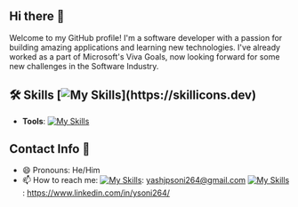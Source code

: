 ## Hi there 👋

Welcome to my GitHub profile! I'm a software developer with a passion for building amazing applications and learning new technologies.
I've already worked as a part of Microsoft's Viva Goals, now looking forward for some new challenges in the Software Industry.

## 🛠️ Skills [![My Skills](https://skillicons.dev/icons?i=js,html,css,react,jest,materialui,)](https://skillicons.dev)

- **Tools**: [![My Skills](https://skillicons.dev/icons?i=git,github,docker,vscode,ubuntu,windows)](https://skillicons.dev)

## Contact Info 🤙
- 😄 Pronouns: He/Him
- 📫 How to reach me: 
[![My Skills](https://skillicons.dev/icons?i=gmail)](https://skillicons.dev): yashjpsoni264@gmail.com
[![My Skills](https://skillicons.dev/icons?i=linkedin)](https://skillicons.dev): https://www.linkedin.com/in/ysoni264/
<!--
**Yash-Soni/Yash-Soni** is a ✨ _special_ ✨ repository because its `README.md` (this file) appears on your GitHub profile.

Here are some ideas to get you started:

- 🔭 I’m currently working on ...
- 🌱 I’m currently learning ...
- 👯 I’m looking to collaborate on ...
- 🤔 I’m looking for help with ...
- 💬 Ask me about ...
- 📫 How to reach me: ...
- 😄 Pronouns: ...
- ⚡ Fun fact: ...
-->
